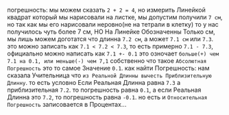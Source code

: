 погрешность: мы можем сказать `2 + 2 = 4`,
но измерить Линейкой квадрат который мы нарисовали на листке, мы допустим получили `7 см`,
но так как мы его нарисовали неровно(не на тетрали в клетку) то у нас получилось чуть более 7 см,
НО На Линейке Обозначенны Только см, мы лишь можем доготатся что длинна `7.2 см`, а может `7.1 см` или `7.3`.
это можно записать как `7.1 < 7.2 < 7.3`, то есть примерно `7.1 - 7.3`,
официально можно написать как `7.1 +- 0.1` это озночает `больше(+) чем 7.1 на 0.1, или меньше(-) чем 7,1`
собственно что такое `Абсолютная Погрешность` это то самое Значение `0.1`.
как найти Погрешность: нам сказала Учительница что `из Реальной Длинны вычесть Приблизительную Длинну`.
то есть условно Если Реальная Длинна равна `7.3` а приблизительная `7.2`. то погрешность равна `0.1`,
а если Реальная Длинна это `7.2`, то погрешность равна `-0.1`.
но есть и `Относительная Погрешность` записовается в Процентах...

